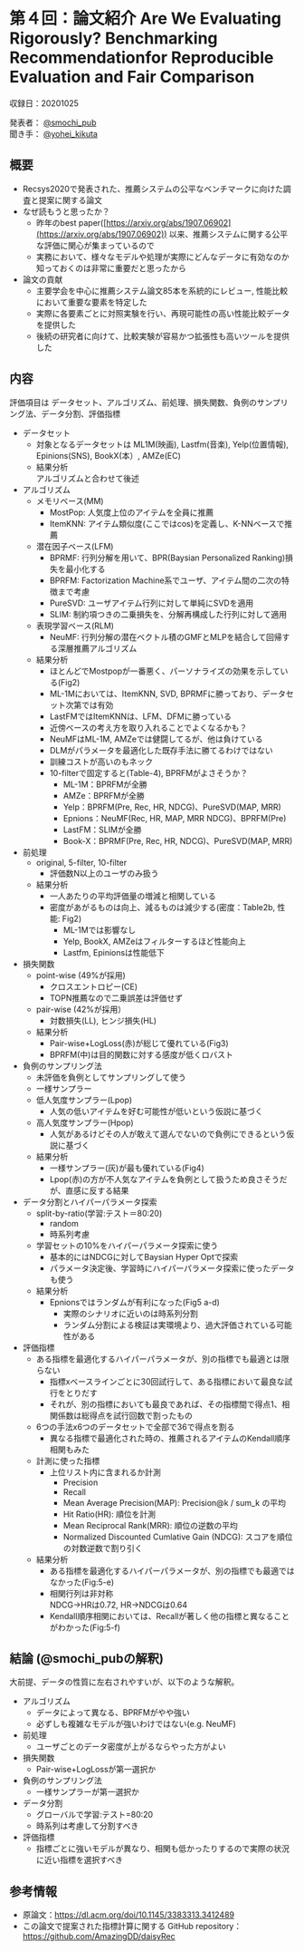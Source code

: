 
# 第４回：論文紹介 Are We Evaluating Rigorously? Benchmarking Recommendationfor Reproducible Evaluation and Fair Comparison

収録日：20201025

発表者： [@smochi_pub](https://twitter.com/smochi_pub)  
聞き手： [@yohei_kikuta](https://twitter.com/yohei_kikuta)

## 概要

- Recsys2020で発表された、推薦システムの公平なベンチマークに向けた調査と提案に関する論文
- なぜ読もうと思ったか？
  - 昨年のbest paper([https://arxiv.org/abs/1907.06902](https://arxiv.org/abs/1907.06902)) 以来、推薦システムに関する公平な評価に関心が集まっているので
  - 実務において、様々なモデルや処理が実際にどんなデータに有効なのか知っておくのは非常に重要だと思ったから
- 論文の貢献
  - 主要学会を中心に推薦システム論文85本を系統的にレビュー, 性能比較において重要な要素を特定した
  - 実際に各要素ごとに対照実験を行い、再現可能性の高い性能比較データを提供した
  - 後続の研究者に向けて、比較実験が容易かつ拡張性も高いツールを提供した

## 内容

評価項目は データセット、アルゴリズム、前処理、損失関数、負例のサンプリング法、データ分割、評価指標
- データセット
  - 対象となるデータセットは ML1M(映画), Lastfm(音楽), Yelp(位置情報), Epinions(SNS), BookX(本）, AMZe(EC)
  - 結果分析  
    アルゴリズムと合わせて後述
- アルゴリズム
  - メモリベース(MM)
    - MostPop: 人気度上位のアイテムを全員に推薦
    - ItemKNN: アイテム類似度(ここではcos)を定義し、K-NNベースで推薦
  - 潜在因子ベース(LFM)
    - BPRMF: 行列分解を用いて、BPR(Baysian Personalized Ranking)損失を最小化する
    - BPRFM: Factorization Machine系でユーザ、アイテム間の二次の特徴まで考慮
    - PureSVD: ユーザアイテム行列に対して単純にSVDを適用
    - SLIM: 制約項つきの二乗損失を、分解再構成した行列に対して適用
  - 表現学習ベース(RLM)
    - NeuMF: 行列分解の潜在ベクトル積のGMFとMLPを結合して回帰する深層推薦アルゴリズム
  - 結果分析
    - ほとんどでMostpopが一番悪く、パーソナライズの効果を示している(Fig2)
    - ML-1Mにおいては、ItemKNN, SVD, BPRMFに勝っており、データセット次第では有効
    - LastFMではItemKNNは、LFM、DFMに勝っている
    - 近傍ベースの考え方を取り入れることでよくなるかも？
    - NeuMFはML-1M, AMZeでは健闘してるが、他は負けている
    - DLMがパラメータを最適化した既存手法に勝てるわけではない
    - 訓練コストが高いのもネック
    - 10-filterで固定すると(Table-4), BPRFMがよさそうか？
      - ML-1M：BPRFMが全勝
      - AMZe：BPRFMが全勝　
      - Yelp：BPRFM(Pre, Rec, HR, NDCG)、PureSVD(MAP, MRR)
      - Epnions：NeuMF(Rec, HR, MAP, MRR NDCG)、BPRFM(Pre)
      - LastFM：SLIMが全勝
      - Book-X：BPRMF(Pre, Rec, HR, NDCG)、PureSVD(MAP, MRR)
- 前処理
  - original, 5-filter, 10-filter
    - 評価数N以上のユーザのみ扱う
  - 結果分析
    - 一人あたりの平均評価量の増減と相関している
    - 密度があがるものは向上、減るものは減少する(密度：Table2b, 性能: Fig2)
      - ML-1Mでは影響なし
      - Yelp, BookX, AMZeはフィルターするほど性能向上
      - Lastfm, Epinionsは性能低下
- 損失関数
  - point-wise (49%が採用)
    - クロスエントロピー(CE)
    - TOPN推薦なので二乗誤差は評価せず
  - pair-wise (42%が採用）
    - 対数損失(LL), ヒンジ損失(HL)
  - 結果分析
    - Pair-wise+LogLoss(赤)が総じて優れている(Fig3)
    - BPRFM(中)は目的関数に対する感度が低くロバスト
- 負例のサンプリング法
  - 未評価を負例としてサンプリングして使う
  - 一様サンプラー
  - 低人気度サンプラー(Lpop)
    - 人気の低いアイテムを好む可能性が低いという仮説に基づく
  - 高人気度サンプラー(Hpop)
    - 人気があるけどその人が敢えて選んでないので負例にできるという仮説に基づく
  - 結果分析
    - 一様サンプラー(灰)が最も優れている(Fig4)
    - Lpop(赤)の方が不人気なアイテムを負例として扱うため良さそうだが、直感に反する結果
- データ分割とハイパーパラメータ探索
  - split-by-ratio(学習:テスト＝80:20)
    - random
    - 時系列考慮
  - 学習セットの10%をハイパーパラメータ探索に使う
    - 基本的にはNDCGに対してBaysian Hyper Optで探索
    - パラメータ決定後、学習時にハイパーパラメータ探索に使ったデータも使う
  - 結果分析
    - Epnionsではランダムが有利になった(Fig5 a-d)
      - 実際のシナリオに近いのは時系列分割
      - ランダム分割による検証は実環境より、過大評価されている可能性がある
- 評価指標
  - ある指標を最適化するハイパーパラメータが、別の指標でも最適とは限らない
    - 指標xベースラインごとに30回試行して、ある指標において最良な試行をとりだす
    - それが、別の指標においても最良であれば、その指標間で得点1、相関係数は総得点を試行回数で割ったもの
  - 6つの手法x6つのデータセットで全部で36で得点を割る
    - 異なる指標で最適化された時の、推薦されるアイテムのKendall順序相関もみた
  - 計測に使った指標
    - 上位リスト内に含まれるか計測
      - Precision
      - Recall
      - Mean Average Precision(MAP): Precision@k / sum_k の平均
      - Hit Ratio(HR): 順位を計測
      - Mean Reciprocal Rank(MRR): 順位の逆数の平均
      - Normalized Discounted Cumlative Gain (NDCG): スコアを順位の対数逆数で割り引く
  - 結果分析
    - ある指標を最適化するハイパーパラメータが、別の指標でも最適ではなかった(Fig:5-e)
    - 相関行列は非対称  
      NDCG->HRは0.72, HR->NDCGは0.64
    - Kendall順序相関においては、Recallが著しく他の指標と異なることがわかった(Fig:5-f)

## 結論 (@smochi_pubの解釈)

大前提、データの性質に左右されやすいが、以下のような解釈。
- アルゴリズム
  - データによって異なる、BPRFMがやや強い
  - 必ずしも複雑なモデルが強いわけではない(e.g. NeuMF)
- 前処理
  - ユーザごとのデータ密度が上がるならやった方がよい
- 損失関数
  - Pair-wise+LogLossが第一選択か
- 負例のサンプリング法
  - 一様サンプラーが第一選択か
- データ分割
  - グローバルで学習:テスト=80:20
  - 時系列は考慮して分割すべき
- 評価指標
  - 指標ごとに強いモデルが異なり、相関も低かったりするので実際の状況に近い指標を選択すべき

## 参考情報
- 原論文：https://dl.acm.org/doi/10.1145/3383313.3412489
- この論文で提案された指標計算に関する GitHub repository：https://github.com/AmazingDD/daisyRec
